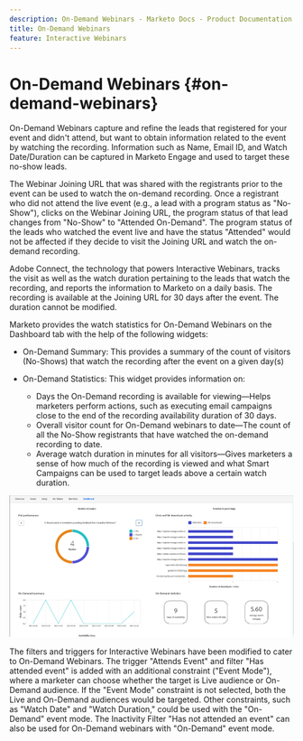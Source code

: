 ```yaml
---
description: On-Demand Webinars - Marketo Docs - Product Documentation
title: On-Demand Webinars
feature: Interactive Webinars
---
```

# On-Demand Webinars {#on-demand-webinars}

On-Demand Webinars capture and refine the leads that registered for your event and didn't attend, but want to obtain information related to the event by watching the recording. Information such as Name, Email ID, and Watch Date/Duration can be captured in Marketo Engage and used to target these no-show leads. 

The Webinar Joining URL that was shared with the registrants prior to the event can be used to watch the on-demand recording. Once a registrant who did not attend the live event (e.g., a lead with a program status as "No-Show"), clicks on the Webinar Joining URL, the program status of that lead changes from "No-Show" to "Attended On-Demand". The program status of the leads who watched the event live and have the status "Attended" would not be affected if they decide to visit the Joining URL and watch the on-demand recording.

Adobe Connect, the technology that powers Interactive Webinars, tracks the visit as well as the watch duration pertaining to the leads that watch the recording, and reports the information to Marketo on a daily basis. The recording is available at the Joining URL for 30 days after the event. The duration cannot be modified.

Marketo provides the watch statistics for On-Demand Webinars on the Dashboard tab with the help of the following widgets:

* On-Demand Summary: This provides a summary of the count of visitors (No-Shows) that watch the recording after the event on a given day(s)

* On-Demand Statistics: This widget provides information on:
  * Days the On-Demand recording is available for viewing&mdash;Helps marketers perform actions, such as executing email campaigns close to the end of the recording availability duration of 30 days.
  * Overall visitor count for On-Demand webinars to date&mdash;The count of all the No-Show registrants that have watched the on-demand recording to date.
  * Average watch duration in minutes for all visitors&mdash;Gives marketers a sense of how much of the recording is viewed and what Smart Campaigns can be used to target leads above a certain watch duration.
  
![](assets/on-demand-webinars-1.png)

The filters and triggers for Interactive Webinars have been modified to cater to On-Demand Webinars. The trigger "Attends Event" and filter "Has attended event" is added with an additional constraint ("Event Mode"), where a marketer can choose whether the target is Live audience or On-Demand audience. If the "Event Mode" constraint is not selected, both the Live and On-Demand audiences would be targeted. Other constraints, such as "Watch Date" and "Watch Duration," could be used with the "On-Demand" event mode. The Inactivity Filter "Has not attended an event" can also be used for On-Demand webinars with "On-Demand" event mode.
